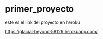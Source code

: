 # primer_proyecto

este es el link del proyecto en heroku

https://glacial-beyond-58129.herokuapp.com/
